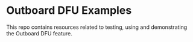 # Outboard DFU Examples

This repo contains resources related to testing, using and demonstrating the Outboard DFU feature.
